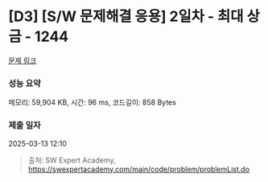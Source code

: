 # [D3] [S/W 문제해결 응용] 2일차 - 최대 상금 - 1244 

[문제 링크](https://swexpertacademy.com/main/code/problem/problemDetail.do?contestProbId=AV15Khn6AN0CFAYD) 

### 성능 요약

메모리: 59,904 KB, 시간: 96 ms, 코드길이: 858 Bytes

### 제출 일자

2025-03-13 12:10



> 출처: SW Expert Academy, https://swexpertacademy.com/main/code/problem/problemList.do